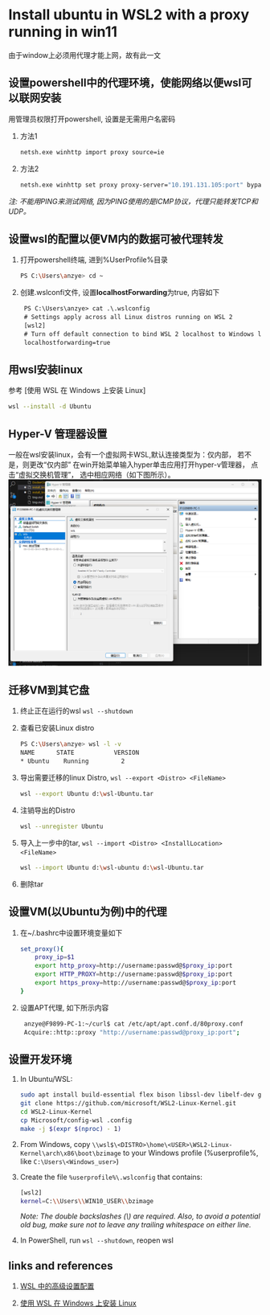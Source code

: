 # Install ubuntu in WSL2 with a proxy running in win11

由于window上必须用代理才能上网，故有此一文

## 设置powershell中的代理环境，使能网络以便wsl可以联网安装

用管理员权限打开powershell, 设置是无需用户名密码

1. 方法1

    ```sh
    netsh.exe winhttp import proxy source=ie
    ```

1. 方法2

    ```sh
    netsh.exe winhttp set proxy proxy-server="10.191.131.105:port" bypass-list="10.*;172.*;*.foxconn.com;*.foxconn.net;*.efoxconn.com;*.local;192.168.*.*;<local>"
    ```

*注: 不能用PING来测试网络, 因为PING使用的是ICMP协议，代理只能转发TCP和UDP。*

## 设置wsl的配置以便VM内的数据可被代理转发

1. 打开powershell终端, 进到%UserProfile%目录

    ```sh
    PS C:\Users\anzye> cd ~
    ```

1. 创建.wslconfi文件, 设置**localhostForwarding**为true, 内容如下

   ```txt
    PS C:\Users\anzye> cat .\.wslconfig
    # Settings apply across all Linux distros running on WSL 2
    [wsl2]
    # Turn off default connection to bind WSL 2 localhost to Windows localhost
    localhostforwarding=true
   ```

## 用wsl安装linux

参考 [使用 WSL 在 Windows 上安装 Linux]

```sh
wsl --install -d Ubuntu
```

## Hyper-V 管理器设置

一般在wsl安装linux，会有一个虚拟网卡WSL,默认连接类型为：仅内部， 若不是，则更改“仅内部”
在win开始菜单输入hyper单击应用打开hyper-v管理器， 点击“虚拟交换机管理”， 选中相应网络（如下图所示）。
![Hyper-V manager](../picture/blog/image-hyperv-manager.png)

## 迁移VM到其它盘

1. 终止正在运行的wsl `wsl --shutdown`

1. 查看已安装Linux distro

    ```sh
    PS C:\Users\anzye> wsl -l -v
    NAME      STATE           VERSION
    * Ubuntu    Running         2
    ```

1. 导出需要迁移的linux Distro, `wsl --export <Distro> <FileName>`

    ```sh
    wsl --export Ubuntu d:\wsl-Ubuntu.tar
    ```

1. 注销导出的Distro

   ```sh
   wsl --unregister Ubuntu
   ```

1. 导入上一步中的tar, `wsl --import <Distro> <InstallLocation> <FileName>`

    ```sh
    wsl --import Ubuntu d:\wsl-ubuntu d:\wsl-Ubuntu.tar
    ```

1. 删除tar

## 设置VM(以Ubuntu为例)中的代理

1. 在~/.bashrc中设置环境变量如下

    ```sh
    set_proxy(){
        proxy_ip=$1
        export http_proxy=http://username:passwd@$proxy_ip:port
        export HTTP_PROXY=http://username:passwd@$proxy_ip:port
        export https_proxy=http://username:passwd@$proxy_ip:port
    }
    ```

1. 设置APT代理, 如下所示内容

   ```sh
    anzye@F9899-PC-1:~/curl$ cat /etc/apt/apt.conf.d/80proxy.conf
    Acquire::http::proxy "http://username:passwd@proxy_ip:port";
   ```

## 设置开发环境

1. In Ubuntu/WSL:

    ```sh
    sudo apt install build-essential flex bison libssl-dev libelf-dev git dwarves
    git clone https://github.com/microsoft/WSL2-Linux-Kernel.git
    cd WSL2-Linux-Kernel
    cp Microsoft/config-wsl .config
    make -j $(expr $(nproc) - 1)
    ```

1. From Windows, copy `\\wsl$\<DISTRO>\home\<USER>\WSL2-Linux-Kernel\arch\x86\boot\bzimage` to your Windows profile (%userprofile%, like `C:\Users\<Windows_user>`)

1. Create the file `%userprofile%\.wslconfig` that contains:

    ```sh
    [wsl2]
    kernel=C:\\Users\\WIN10_USER\\bzimage
    ```

    *Note: The double backslashes (\\) are required. Also, to avoid a potential old bug, make sure not to leave any trailing whitespace on either line.*

1. In PowerShell, run `wsl --shutdown`, reopen wsl

## links and references

1. [WSL 中的高级设置配置](https://learn.microsoft.com/zh-cn/windows/wsl/wsl-config)

1. [使用 WSL 在 Windows 上安装 Linux](https://learn.microsoft.com/zh-cn/windows/wsl/install)

